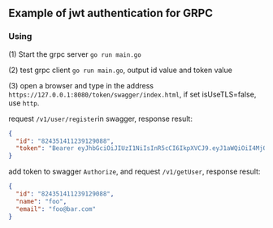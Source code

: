 ## Example of jwt authentication for GRPC

### Using

(1) Start the grpc server `go run main.go`

(2) test grpc client `go run main.go`, output id value and token value

(3) open a browser and type in the address `https://127.0.0.1:8080/token/swagger/index.html`, if set isUseTLS=false, use `http`.

request `/v1/user/register`in swagger, response result:

```json
{
  "id": "824351411239129088",
  "token": "Bearer eyJhbGciOiJIUzI1NiIsInR5cCI6IkpXVCJ9.eyJ1aWQiOiI4MjQzNTE0MTEyMzkxMjkwODgiLCJyb2xlIjoiIiwiZXhwIjoxNjYxMTYxODQ3fQ.wdxs41PSKgvLBMrdCYCrjTIua6ffQY7oBWSpdh4HIfY"
}
```

add token to swagger `Authorize`, and request `/v1/getUser`, response result:

```json
{
  "id": "824351411239129088",
  "name": "foo",
  "email": "foo@bar.com"
}
```

